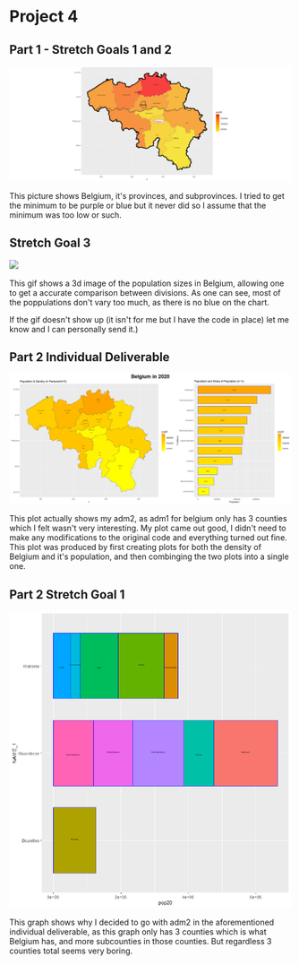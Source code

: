 # Project 4

## Part 1 - Stretch Goals 1 and 2

![](Belgium.jpeg)

This picture shows Belgium, it's provinces, and subprovinces. I tried to get the minimum to be purple or blue but it never did so I assume that the minimum was too low or such. 

## Stretch Goal 3

![](mon.gif)

This gif shows a 3d image of the population sizes in Belgium, allowing one to get a accurate comparison between divisions. As one can see, most of the poppulations don't vary too much, as there is no blue on the chart. 

If the gif doesn't show up (it isn't for me but I have the code in place) let me know and I can personally send it.)


## Part 2 Individual Deliverable 

![](belg.jpeg)

This plot actually shows my adm2, as adm1 for belgium only has 3 counties which I felt wasn't very interesting. My plot came out good, I didn't need to make any modifications to the original code and everything turned out fine. This plot was produced by first creating plots for both the density of Belgium and it's population, and then combinging the two plots into a single one. 

## Part 2 Stretch Goal 1

![](graf.jpeg)

This graph shows why I decided to go with adm2 in the aforementioned individual deliverable, as this graph only has 3 counties which is what Belgium has, and more subcounties in those counties. But regardless 3 counties total seems very boring. 
